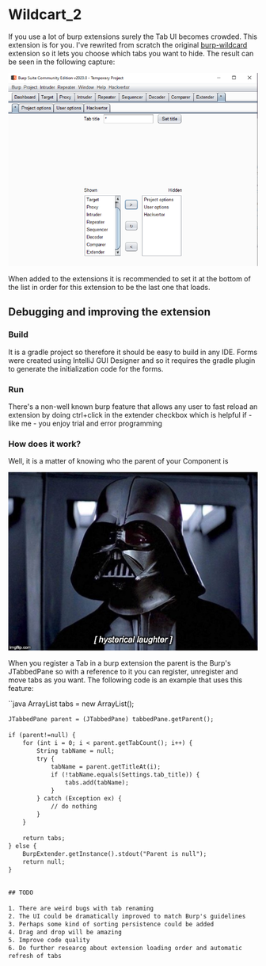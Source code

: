 # Wildcart_2

If you use a lot of burp extensions surely the Tab UI becomes crowded. This extension is for you. I've rewrited from scratch the original [burp-wildcard](https://github.com/hvqzao/burp-wildcard) extension so it lets you choose which tabs you want to hide. The result can be seen in the following capture:

![Capture](imgs/cap.png)

When added to the extensions it is recommended to set it at the bottom of the list in order for this extension to be the last one that loads.

## Debugging and improving the extension

### Build

It is a gradle project so therefore it should be easy to build in any IDE. Forms were created using IntelliJ GUI Designer and so it requires the gradle plugin to generate the initialization code for the forms.

### Run

There's a non-well known burp feature that allows any user to fast reload an extension by doing ctrl+click in the extender checkbox which is helpful if - like me - you enjoy trial and error programming

### How does it work?

Well, it is a matter of knowing who the parent of your Component is

![](imgs/vader.jpeg)

When you register a Tab in a burp extension the parent is the Burp's JTabbedPane so with a reference to it you can register, unregister and move tabs as you want. The following code is an example that uses this feature:

``java
    ArrayList<String> tabs = new ArrayList<String>();

    JTabbedPane parent = (JTabbedPane) tabbedPane.getParent();

    if (parent!=null) {
        for (int i = 0; i < parent.getTabCount(); i++) {
            String tabName = null;
            try {
                tabName = parent.getTitleAt(i);
                if (!tabName.equals(Settings.tab_title)) {
                    tabs.add(tabName);
                }
            } catch (Exception ex) {
                // do nothing
            }
        }

        return tabs;
    } else {
        BurpExtender.getInstance().stdout("Parent is null");
        return null;
    }
```

## TODO

1. There are weird bugs with tab renaming
2. The UI could be dramatically improved to match Burp's guidelines
3. Perhaps some kind of sorting persistence could be added
4. Drag and drop will be amazing
5. Improve code quality
6. Do further researcg about extension loading order and automatic refresh of tabs